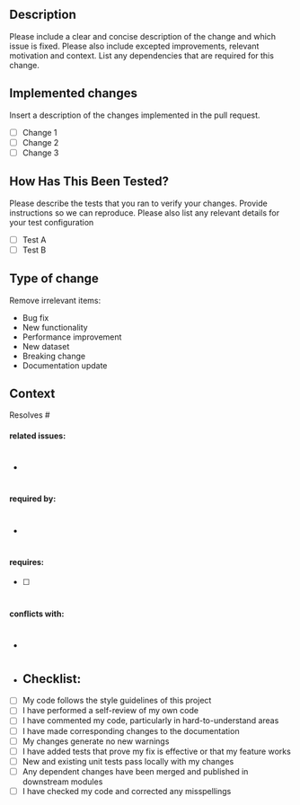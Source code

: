## Description

Please include a clear and concise description of the change and which issue is fixed.
Please also include excepted improvements, relevant motivation and context.
List any dependencies that are required for this change.

## Implemented changes

Insert a description of the changes implemented in the pull request.

- [ ] Change 1
- [ ] Change 2
- [ ] Change 3

## How Has This Been Tested?

Please describe the tests that you ran to verify your changes.
Provide instructions so we can reproduce.
Please also list any relevant details for your test configuration

- [ ] Test A
- [ ] Test B

## Type of change

Remove irrelevant items:
- Bug fix
- New functionality
- Performance improvement
- New dataset
- Breaking change
- Documentation update

## Context

Resolves #

#### related issues:
- #

#### required by:
- #

#### requires:
- [ ] #

#### conflicts with:
- #

- ## Checklist:

- [ ] My code follows the style guidelines of this project
- [ ] I have performed a self-review of my own code
- [ ] I have commented my code, particularly in hard-to-understand areas
- [ ] I have made corresponding changes to the documentation
- [ ] My changes generate no new warnings
- [ ] I have added tests that prove my fix is effective or that my feature works
- [ ] New and existing unit tests pass locally with my changes
- [ ] Any dependent changes have been merged and published in downstream modules
- [ ] I have checked my code and corrected any misspellings
